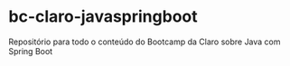 # bc-claro-javaspringboot
Repositório para todo o conteúdo do Bootcamp da Claro sobre Java com Spring Boot
